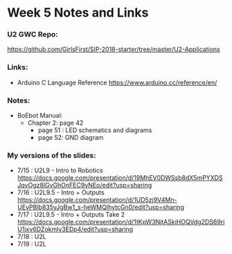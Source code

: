 # Week 5 Notes and Links

### U2 GWC Repo:
https://github.com/GirlsFirst/SIP-2018-starter/tree/master/U2-Applications

### Links:
- Arduino C Language Reference
	https://www.arduino.cc/reference/en/

### Notes:
- BoEbot Manual:
	- Chapter 2: page 42
		- page 51 : LED schematics and diagrams
		- page 52: GND diagram


### My versions of the slides:
- 7/15 : U2L9 - Intro to Robotics
	https://docs.google.com/presentation/d/19MhEV0DWSsb8dX5mPYXDSJqyOgz8lGvGhOnFEC9vNEo/edit?usp=sharing
- 7/16 : U2L9.5 - Intro + Outputs
	https://docs.google.com/presentation/d/1UD5zj9V4Mn-UEvPBlb835yJgBw1_s-heWMQIhytcGn0/edit?usp=sharing
- 7/17 : U2L9.5 - Intro + Outputs Take 2
	https://docs.google.com/presentation/d/1tKpW3NjtASkiHOQVdg2DS69riU1ixv6DZokmly3EDp4/edit?usp=sharing
- 7/18 : U2L
- 7/19 : U2L
